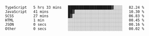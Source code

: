 <!--START_SECTION:waka-->

```text
TypeScript   5 hrs 33 mins   ████████████████████▓░░░░   82.24 %
JavaScript   41 mins         ██▓░░░░░░░░░░░░░░░░░░░░░░   10.30 %
SCSS         27 mins         █▓░░░░░░░░░░░░░░░░░░░░░░░   06.83 %
HTML         1 min           ░░░░░░░░░░░░░░░░░░░░░░░░░   00.45 %
JSON         0 secs          ░░░░░░░░░░░░░░░░░░░░░░░░░   00.16 %
Other        0 secs          ░░░░░░░░░░░░░░░░░░░░░░░░░   00.02 %
```

<!--END_SECTION:waka-->


<!--
**Leorio21/Leorio21** is a ✨ _special_ ✨ repository because its `README.md` (this file) appears on your GitHub profile.

Here are some ideas to get you started:

- 🔭 I’m currently working on ...
- 🌱 I’m currently learning ...
- 👯 I’m looking to collaborate on ...
- 🤔 I’m looking for help with ...
- 💬 Ask me about ...
- 📫 How to reach me: ...
- 😄 Pronouns: ...
- ⚡ Fun fact: ...
-->
